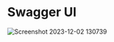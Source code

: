 # Swagger UI
![Screenshot 2023-12-02 130739](https://github.com/Kasif001/Personal-Expense-Tracker-System/assets/125661964/cbf282ac-876f-48ea-8db7-14f1496e0849)
